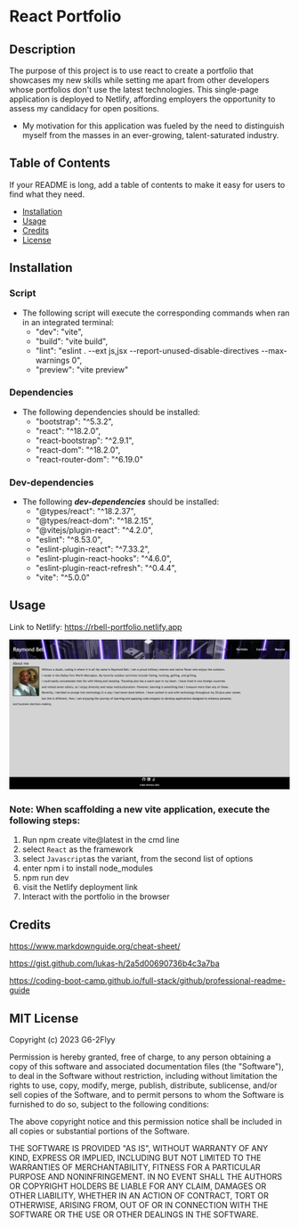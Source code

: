 # React Portfolio

## Description

The purpose of this project is to use react to create a portfolio that showcases my new skills while setting me apart from other developers whose portfolios don't use the latest technologies. This single-page application is deployed to Netlify, affording employers the opportunity to assess my candidacy for open positions.

- My motivation for this application was fueled by the need to distinguish myself from the masses in an ever-growing, talent-saturated industry.

## Table of Contents

If your README is long, add a table of contents to make it easy for users to find what they need.

- [Installation](#installation)
- [Usage](#usage)
- [Credits](#credits)
- [License](#license)

## Installation

### Script
* The following script will execute the corresponding commands when ran in an integrated terminal: 
    * "dev": "vite",
    * "build": "vite build",
    * "lint": "eslint . --ext js,jsx --report-unused-disable-directives --max-warnings 0",
    * "preview": "vite preview"

### Dependencies
* The following dependencies should be installed:
    * "bootstrap": "^5.3.2",
    * "react": "^18.2.0",
    * "react-bootstrap": "^2.9.1",
    * "react-dom": "^18.2.0",
    * "react-router-dom": "^6.19.0"

### Dev-dependencies
* The following ***dev-dependencies*** should be installed:
    * "@types/react": "^18.2.37",
    * "@types/react-dom": "^18.2.15",
    * "@vitejs/plugin-react": "^4.2.0",
    * "eslint": "^8.53.0",
    * "eslint-plugin-react": "^7.33.2",
    * "eslint-plugin-react-hooks": "^4.6.0",
    * "eslint-plugin-react-refresh": "^0.4.4",
    * "vite": "^5.0.0"

## Usage

Link to Netlify: https://rbell-portfolio.netlify.app

![alt text](/public/images/landing_page.png)

### Note: When scaffolding a new vite application, execute the following steps:
1. Run npm create vite@latest in the cmd line
2. select `React` as the framework
3. select `Javascript`as the variant, from the second list of options
4. enter npm i to install node_modules
5. npm run dev
6. visit the Netlify deployment link
7. Interact with the portfolio in the browser

## Credits

https://www.markdownguide.org/cheat-sheet/

https://gist.github.com/lukas-h/2a5d00690736b4c3a7ba

https://coding-boot-camp.github.io/full-stack/github/professional-readme-guide

## MIT License

Copyright (c) 2023 G6-2Flyy

Permission is hereby granted, free of charge, to any person obtaining a copy of this software and associated documentation files (the "Software"), to deal in the Software without restriction, including without limitation the rights to use, copy, modify, merge, publish, distribute, sublicense, and/or sell copies of the Software, and to permit persons to whom the Software is furnished to do so, subject to the following conditions:

The above copyright notice and this permission notice shall be included in all copies or substantial portions of the Software.

THE SOFTWARE IS PROVIDED "AS IS", WITHOUT WARRANTY OF ANY KIND, EXPRESS OR IMPLIED, INCLUDING BUT NOT LIMITED TO THE WARRANTIES OF MERCHANTABILITY, FITNESS FOR A PARTICULAR PURPOSE AND NONINFRINGEMENT. IN NO EVENT SHALL THE AUTHORS OR COPYRIGHT HOLDERS BE LIABLE FOR ANY CLAIM, DAMAGES OR OTHER LIABILITY, WHETHER IN AN ACTION OF CONTRACT, TORT OR OTHERWISE, ARISING FROM, OUT OF OR IN CONNECTION WITH THE SOFTWARE OR THE USE OR OTHER DEALINGS IN THE SOFTWARE.
